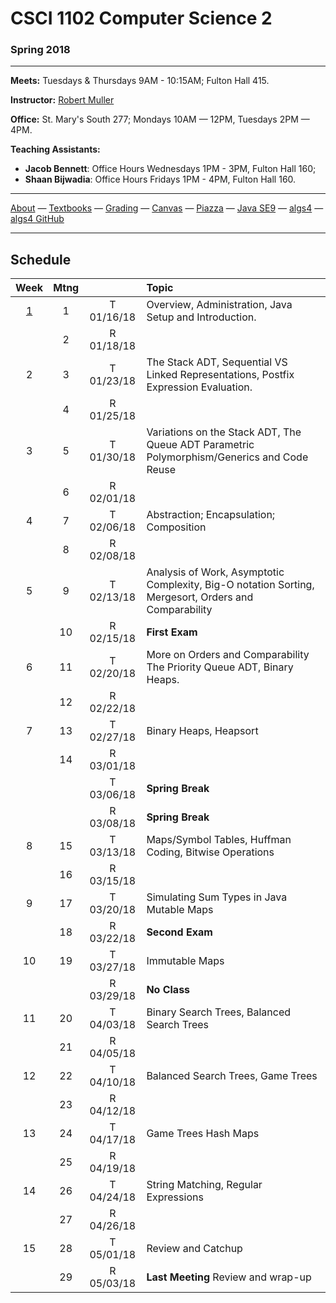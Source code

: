 # CSCI 1102 Computer Science 2

### Spring 2018

---

**Meets:** Tuesdays & Thursdays 9AM - 10:15AM; Fulton Hall 415.

**Instructor:** [Robert Muller](http://www.cs.bc.edu/~muller/)

**Office:** St. Mary's South 277; Mondays 10AM — 12PM, Tuesdays 2PM — 4PM.

**Teaching Assistants:**

+ **Jacob Bennett**: Office Hours Wednesdays 1PM - 3PM, Fulton Hall 160;
+ **Shaan Bijwadia**: Office Hours Fridays 1PM - 4PM, Fulton Hall 160.


---

[About](resources/about.md) —  [Textbooks](resources/textbooks.md) —  [Grading](resources/grading.md) —  [Canvas](https://bostoncollege.instructure.com/courses/1580576/gradebook)  —  [Piazza](https://piazza.com/class/jcdv8smgg9pzi) —  [Java SE9](https://docs.oracle.com/javase/9/docs/api/index.html?overview-summary.html) — [algs4](https://algs4.cs.princeton.edu/mac/) — [algs4 GitHub](https://github.com/kevin-wayne/algs4)

---

## Schedule

|                   Week                   | Mtng |            | Topic                                    |
| :--------------------------------------: | :--: | :--------: | :--------------------------------------- |
| [1](https://github.com/BC-CSCI1102/week1) |  1   | T 01/16/18 | Overview, Administration, Java Setup and Introduction. |
|                                          |  2   | R 01/18/18 |                                          |
|                    2                     |  3   | T 01/23/18 | The Stack ADT, Sequential VS Linked Representations, Postfix Expression Evaluation. |
|                                          |  4   | R 01/25/18 |                                          |
|                    3                     |  5   | T 01/30/18 | Variations on the Stack ADT, The Queue ADT Parametric Polymorphism/Generics and Code Reuse |
|                                          |  6   | R 02/01/18 |                                          |
|                    4                     |  7   | T 02/06/18 | Abstraction; Encapsulation; Composition  |
|                                          |  8   | R 02/08/18 |                                          |
|                    5                     |  9   | T 02/13/18 | Analysis of Work, Asymptotic Complexity, Big-O notation Sorting, Mergesort, Orders and Comparability |
|                                          |  10  | R 02/15/18 | **First Exam**                           |
|                    6                     |  11  | T 02/20/18 | More on Orders and Comparability The Priority Queue ADT, Binary Heaps. |
|                                          |  12  | R 02/22/18 |                                          |
|                    7                     |  13  | T 02/27/18 | Binary Heaps, Heapsort                   |
|                                          |  14  | R 03/01/18 |                                          |
|                                          |      | T 03/06/18 | **Spring Break**                         |
|                                          |      | R 03/08/18 | **Spring Break**                         |
|                    8                     |  15  | T 03/13/18 | Maps/Symbol Tables, Huffman Coding, Bitwise Operations |
|                                          |  16  | R 03/15/18 |                                          |
|                    9                     |  17  | T 03/20/18 | Simulating Sum Types in Java Mutable Maps |
|                                          |  18  | R 03/22/18 | **Second Exam**                          |
|                    10                    |  19  | T 03/27/18 | Immutable Maps                           |
|                                          |      | R 03/29/18 | **No Class**                             |
|                    11                    |  20  | T 04/03/18 | Binary Search Trees, Balanced Search Trees |
|                                          |  21  | R 04/05/18 |                                          |
|                    12                    |  22  | T 04/10/18 | Balanced Search Trees, Game Trees        |
|                                          |  23  | R 04/12/18 |                                          |
|                    13                    |  24  | T 04/17/18 | Game Trees Hash Maps                     |
|                                          |  25  | R 04/19/18 |                                          |
|                    14                    |  26  | T 04/24/18 | String Matching, Regular Expressions     |
|                                          |  27  | R 04/26/18 |                                          |
|                    15                    |  28  | T 05/01/18 | Review and Catchup                       |
|                                          |  29  | R 05/03/18 | **Last Meeting** Review and wrap-up      |


